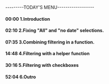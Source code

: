 ---------TODAY'S MENU------------------

#### 00:00 1.Introduction

#### 02:10 2.Fixing "All" and "no date" selections.

#### 07:35 3.Combining filtering in a function.

#### 14:48 4.Filtering with a helper function

#### 30:16 5.Filtering with checkboxes

#### 52:04 6.Outro

